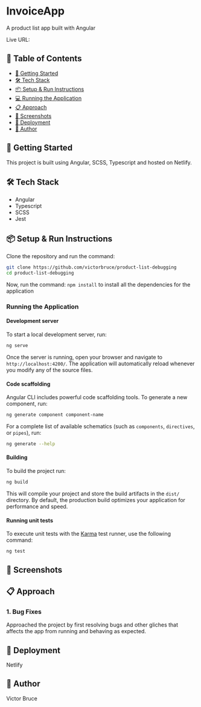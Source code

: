 # InvoiceApp

A product list app built with Angular

Live URL: []()

## 📌 Table of Contents

- [🚀 Getting Started](#-getting-started)
- [🛠️ Tech Stack](#-tech-stack)
- [📦 Setup & Run Instructions](#-setup-run-instructions)
- [💻 Running the Application](#-running-the-application)
- [📋 Approach](#-approach)
- [📸 Screenshots](#-screenshots)
- [🚀 Deployment](#-deployment)
- [👤 Author](#-author)

## 🚀 Getting Started

This project is built using Angular, SCSS, Typescript and hosted on Netlify.

## 🛠️ Tech Stack

- Angular
- Typescript
- SCSS
- Jest

## 📦 Setup & Run Instructions

Clone the repository and run the command:

```sh
git clone https://github.com/victorbruce/product-list-debugging
cd product-list-debugging
```

Now, run the command:
`npm install` to install all the dependencies for the application

### Running the Application

#### Development server

To start a local development server, run:

```bash
ng serve
```

Once the server is running, open your browser and navigate to `http://localhost:4200/`. The application will automatically reload whenever you modify any of the source files.

#### Code scaffolding

Angular CLI includes powerful code scaffolding tools. To generate a new component, run:

```bash
ng generate component component-name
```

For a complete list of available schematics (such as `components`, `directives`, or `pipes`), run:

```bash
ng generate --help
```

#### Building

To build the project run:

```bash
ng build
```

This will compile your project and store the build artifacts in the `dist/` directory. By default, the production build optimizes your application for performance and speed.

#### Running unit tests

To execute unit tests with the [Karma](https://karma-runner.github.io) test runner, use the following command:

```bash
ng test
```

## 📸 Screenshots

## 📋 Approach

### 1. Bug Fixes

Approached the project by first resolving bugs and other gliches that affects the app from running and behaving as expected.


## 🚀 Deployment

Netlify

## 👤 Author

Victor Bruce
